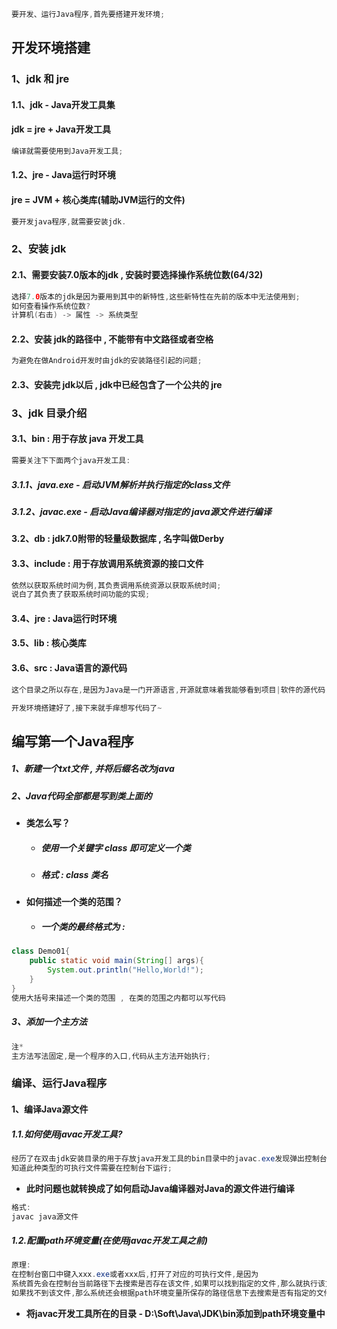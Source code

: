 ```java
要开发、运行Java程序,首先要搭建开发环境;
```

## 开发环境搭建

### 1、jdk 和 jre

#### 1.1、jdk - Java开发工具集

#### jdk = jre + Java开发工具

```java
编译就需要使用到Java开发工具;
```

#### 1.2、jre - Java运行时环境

#### jre = JVM + 核心类库\(辅助JVM运行的文件\)

```java
要开发java程序,就需要安装jdk.
```

### 2、安装 jdk

#### 2.1、需要安装7.0版本的jdk , 安装时要选择操作系统位数\(64/32\)

```java
选择7.0版本的jdk是因为要用到其中的新特性,这些新特性在先前的版本中无法使用到;
如何查看操作系统位数?
计算机(右击) -> 属性 -> 系统类型
```

#### 2.2、安装 jdk的路径中 , 不能带有中文路径或者空格

```java
为避免在做Android开发时由jdk的安装路径引起的问题;
```

#### 2.3、安装完 jdk以后 , jdk中已经包含了一个公共的 jre

### 3、jdk 目录介绍

#### 3.1、bin : 用于存放 java 开发工具

```java
需要关注下下面两个java开发工具:
```

##### 3.1.1、java.exe - 启动JVM解析并执行指定的class文件

##### 3.1.2、javac.exe - 启动Java编译器对指定的 java源文件进行编译

#### 3.2、db : jdk7.0附带的轻量级数据库 , 名字叫做Derby

#### 3.3、include : 用于存放调用系统资源的接口文件

```java
依然以获取系统时间为例,其负责调用系统资源以获取系统时间;
说白了其负责了获取系统时间功能的实现;
```

#### 3.4、jre : Java运行时环境

#### 3.5、lib : 核心类库

#### 3.6、src : Java语言的源代码

```java
这个目录之所以存在,是因为Java是一门开源语言,开源就意味着我能够看到项目|软件的源代码;
```

```java
开发环境搭建好了,接下来就手痒想写代码了~
```

## 编写第一个Java程序

##### 1、新建一个txt文件 , 并将后缀名改为java

##### 2、Java代码全部都是写到类上面的

* **类怎么写？**

  * ##### 使用一个关键字 class 即可定义一个类
  * ##### 格式 : class 类名

* **如何描述一个类的范围？**

  * ##### 一个类的最终格式为 :

```java
class Demo01{
    public static void main(String[] args){
        System.out.println("Hello,World!");
    }
} 
使用大括号来描述一个类的范围 , 在类的范围之内都可以写代码
```

##### 3、添加一个主方法

```java
注*
主方法写法固定,是一个程序的入口,代码从主方法开始执行;
```

### 编译、运行Java程序

#### 1、编译Java源文件

##### 1.1.如何使用javac开发工具?

```java
经历了在双击jdk安装目录的用于存放java开发工具的bin目录中的javac.exe发现弹出控制台后闪退的过程后,
知道此种类型的可执行文件需要在控制台下运行;
```

* **此时问题也就转换成了如何启动Java编译器对Java的源文件进行编译**

```java
格式:
javac java源文件
```

##### 1.2.配置path环境变量\(在使用javac开发工具之前\)

```java
原理:
在控制台窗口中键入xxx.exe或者xxx后,打开了对应的可执行文件,是因为
系统首先会在控制台当前路径下去搜索是否存在该文件,如果可以找到指定的文件,那么就执行该文件;
如果找不到该文件,那么系统还会根据path环境变量所保存的路径信息下去搜索是否有指定的文件,如果能找到,那么就执行该文件;
```

* **将javac开发工具所在的目录 - D:\Soft\Java\JDK\bin添加到path环境变量中**

##### 



